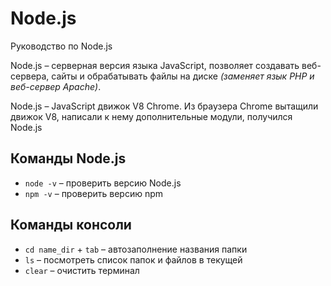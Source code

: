 # Node.js
Руководство по Node.js

Node.js &ndash; серверная версия языка JavaScript, позволяет создавать веб-сервера, сайты и обрабатывать файлы на диске *(заменяет язык PHP и веб-сервер Apache)*.

Node.js &ndash; JavaScript движок V8 Chrome. Из браузера Chrome вытащили движок V8, написали к нему дополнительные модули, получился Node.js

## Команды Node.js
* `node -v` &ndash; проверить версию Node.js
* `npm -v` &ndash; проверить версию npm

## Команды консоли
* `cd name_dir` + `tab` &ndash; автозаполнение названия папки
* `ls` &ndash; посмотреть список папок и файлов в текущей
* `clear` &ndash; очистить терминал
